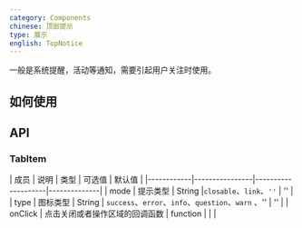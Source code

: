 ```yaml
---
category: Components
chinese: 顶部提示
type: 展示
english: TopNotice
---
```


一般是系统提醒，活动等通知，需要引起用户关注时使用。

## 如何使用


## API

### TabItem
| 成员        | 说明           | 类型      |     可选值    | 默认值       |
|------------|----------------|--------------------|--------------|
| mode    | 提示类型      | String |`closable`、`link`、`''` |  ''  |
| type    | 图标类型        | String | `success`、`error`、`info`、`question`、`warn` 、'' |  ''  |
| onClick    | 点击关闭或者操作区域的回调函数        | function | |    |
